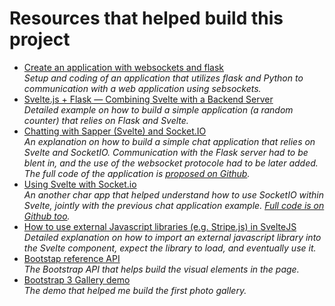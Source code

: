 # Resources that helped build this project

 - [Create an application with websockets and flask ](https://tutorials.technology/tutorials/61-Create-an-application-with-websockets-and-flask.html)  
   *Setup and coding of an application that utilizes flask and Python to communication with a web application using sebsockets.*
 - [Svelte.js + Flask — Combining Svelte with a Backend Server](https://medium.com/@cabreraalex/svelte-js-flask-combining-svelte-with-a-simple-backend-server-d1bc46190ab9)  
   *Detailed example on how to build a simple application (a random counter) that relies on Flask and Svelte.*
 - [Chatting with Sapper (Svelte) and Socket.IO](https://dev.to/tmns/chatting-with-sapper-svelte-and-socket-io-4c6a)  
   *An explanation on how to build a simple chat application that relies on Svelte and SocketIO. Communication with the Flask server had to be blent in, and the use of the websocket protocole had to be later added. The full code of the application is [proposed on Github](https://github.com/tmns/chat-app).*
 - [Using Svelte with Socket.io](https://www.syntaxsuccess.com/viewarticle/using-svelte-with-socket.io)  
   *An another char app that helped understand how to use SocketIO within Svelte, jointly with the previous chat application example. [Full code is on Github too](https://github.com/thelgevold/svelte-chat).*
 - [How to use external Javascript libraries (e.g. Stripe.js) in SvelteJS](https://www.nielsvandermolen.com/external-javascript-sveltejs/)  
   *Detailed explanation on how to import an external javascript library into the Svelte component, expect the library to load, and eventually use it.*
 - [Bootstap reference API](https://getbootstrap.com/docs/4.5/getting-started/introduction/)  
   *The Bootstrap API that helps build the visual elements in the page.*
 - [Bootstrap 3 Gallery demo](https://codepen.io/dashbouquetdevelopment/pen/mBvQrB/)  
   *The demo that helped me build the first photo gallery.*
